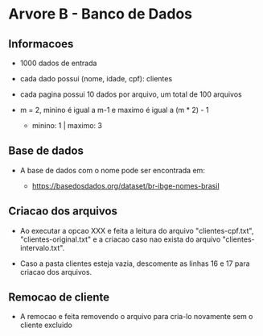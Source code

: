 # Arvore B - Banco de Dados

## Informacoes

- 1000 dados de entrada

- cada dado possui (nome, idade, cpf): clientes

- cada pagina possui 10 dados por arquivo, um total de 100 arquivos

- m = 2, minino é igual a m-1 e maximo é igual a (m * 2) - 1

  - minino: 1 | maximo: 3

## Base de dados

- A base de dados com o nome pode ser encontrada em:

  - https://basedosdados.org/dataset/br-ibge-nomes-brasil

## Criacao dos arquivos

- Ao executar a opcao XXX e feita a leitura do arquivo "clientes-cpf.txt", "clientes-original.txt" e a criacao caso nao exista do arquivo "clientes-intervalo.txt".

- Caso a pasta clientes esteja vazia, descomente as linhas 16 e 17 para criacao dos arquivos.

## Remocao de cliente

- A remocao e feita removendo o arquivo para cria-lo novamente sem o cliente excluido